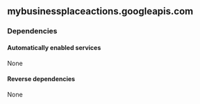 ## mybusinessplaceactions.googleapis.com

### Dependencies

#### Automatically enabled services

None

#### Reverse dependencies

None
